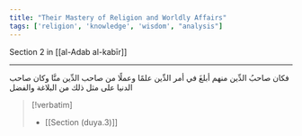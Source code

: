 ```yaml
---
title: "Their Mastery of Religion and Worldly Affairs"
tags: ['religion', 'knowledge', 'wisdom', "analysis"]
---
```


 Section 2 in [[al-Adab al-kabīr]]

---
فكان صاحبُ الدِّين منهم أبلغَ في أمر الدِّين علمًا وعملًا من صاحب الدِّين منَّا وكان صاحب الدنيا على مثل ذلك من البلاغة والفضل

> [!verbatim]
> - [[Section (duya.3)]]
